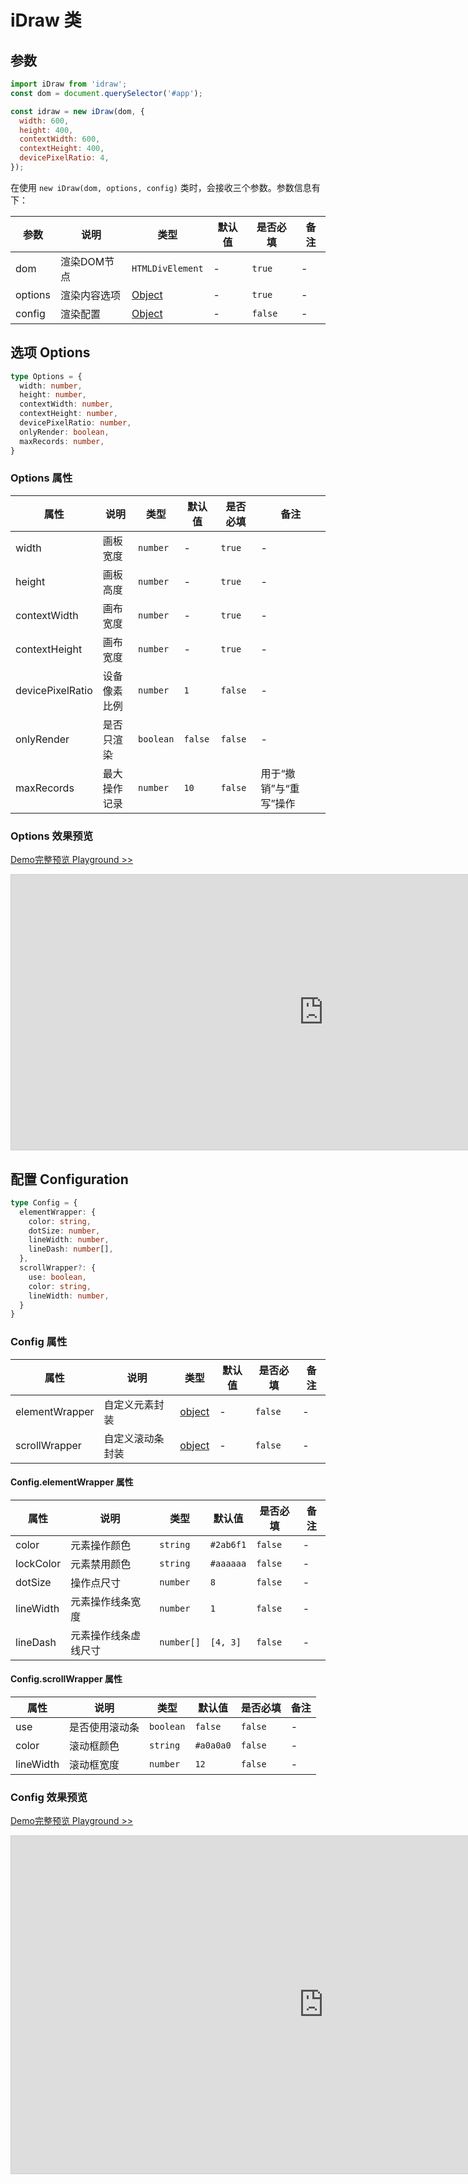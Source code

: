 # iDraw 类

## 参数

```js
import iDraw from 'idraw';
const dom = document.querySelector('#app');

const idraw = new iDraw(dom, {
  width: 600,
  height: 400,
  contextWidth: 600,
  contextHeight: 400,
  devicePixelRatio: 4,
});
```

在使用 `new iDraw(dom, options, config)` 类时，会接收三个参数。参数信息有下：

|参数|说明|类型|默认值|是否必填|备注|
|--|--|--|--|--|--|
|dom| 渲染DOM节点 |`HTMLDivElement`| - |`true`| - |
|options| 渲染内容选项 |[Object](#选项-options)| - |`true`| - |
|config| 渲染配置 |[Object](#配置-configuration)| - |`false`| - |


## 选项 Options

```ts
type Options = {
  width: number,
  height: number,
  contextWidth: number,
  contextHeight: number,
  devicePixelRatio: number,
  onlyRender: boolean,
  maxRecords: number,
}
```

### Options 属性

|属性|说明|类型|默认值|是否必填|备注|
|--|--|--|--|--|--|
| width | 画板宽度 |`number`| - |`true`| - |
| height | 画板高度 |`number`| - |`true`| - |
| contextWidth | 画布宽度 |`number`| - |`true`| - |
| contextHeight | 画布宽度 |`number`| - |`true`| - |
| devicePixelRatio | 设备像素比例 |`number`| `1` |`false`| - |
| onlyRender | 是否只渲染 | `boolean` | `false` |`false`| - |
| maxRecords | 最大操作记录 | `number` | `10` |`false`|用于“撤销”与“重写”操作|


### Options 效果预览

[Demo完整预览 Playground >>](https://idrawjs.github.io/playground/?demo=options)

<iframe 
    src="https://idrawjs.github.io/playground/?demo=options&header=false&sider=false&default-editor-split=37" 
    width="1000" height="440" frameborder="no" border="0"
    style="border: 1px solid #cecece; margin: 0px auto;"
  ></iframe>


## 配置 Configuration

```ts
type Config = {
  elementWrapper: {
    color: string,
    dotSize: number,
    lineWidth: number,
    lineDash: number[],
  },
  scrollWrapper?: {
    use: boolean,
    color: string,
    lineWidth: number,
  }
}
```

### Config 属性

|属性|说明|类型|默认值|是否必填|备注|
|--|--|--|--|--|--|
| elementWrapper | 自定义元素封装 |[object](#config-elementwrapper-属性)| - |`false`| - |
| scrollWrapper | 自定义滚动条封装 |[object](#config-scrollwrapper-属性)| - |`false`| - |

#### Config.elementWrapper 属性

|属性|说明|类型|默认值|是否必填|备注|
|--|--|--|--|--|--|
| color | 元素操作颜色 |`string`| `#2ab6f1` | `false` | - |
| lockColor | 元素禁用颜色 |`string`| `#aaaaaa` | `false` | - |
| dotSize | 操作点尺寸 |`number`| `8` | `false` | - |
| lineWidth | 元素操作线条宽度 |`number`| `1` | `false` | - |
| lineDash | 元素操作线条虚线尺寸 |`number[]`| `[4, 3]` | `false` | - |

#### Config.scrollWrapper 属性

|属性|说明|类型|默认值|是否必填|备注|
|--|--|--|--|--|--|
| use | 是否使用滚动条 |`boolean`| `false` | `false` | - |
| color | 滚动框颜色 |`string`| `#a0a0a0` | `false` | - |
| lineWidth | 滚动框宽度 |`number`| `12` | `false` | - |

### Config 效果预览

[Demo完整预览 Playground >>](https://idrawjs.github.io/playground/?demo=config)

<iframe 
    src="https://idrawjs.github.io/playground/?demo=config&header=false&sider=false&default-editor-split=37" 
    width="1000" height="540" frameborder="no" border="0"
    style="border: 1px solid #cecece; margin: 0px auto;"
  ></iframe>